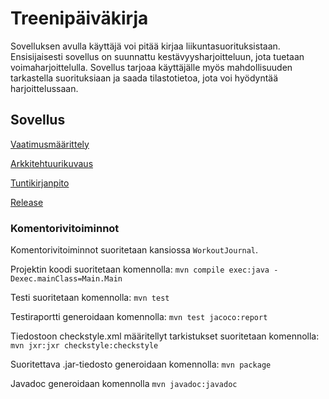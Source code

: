 # Treenipäiväkirja
Sovelluksen avulla käyttäjä voi pitää kirjaa liikuntasuorituksistaan. Ensisijaisesti sovellus on suunnattu kestävyysharjoitteluun, jota tuetaan voimaharjoittelulla. Sovellus tarjoaa käyttäjälle myös mahdollisuuden tarkastella suorituksiaan ja saada tilastotietoa, jota voi hyödyntää harjoittelussaan.

## Sovellus
[Vaatimusmäärittely](https://github.com/jp-tulijoki/ot-harjoitustyo/blob/master/dokumentaatio/vaatimusmaarittely.md)

[Arkkitehtuurikuvaus](https://github.com/jp-tulijoki/ot-harjoitustyo/blob/master/dokumentaatio/arkkitehtuuri.md)

[Tuntikirjanpito](https://github.com/jp-tulijoki/ot-harjoitustyo/blob/master/dokumentaatio/tuntikirjanpito.md)

[Release](https://github.com/jp-tulijoki/ot-harjoitustyo/releases)

### Komentorivitoiminnot

Komentorivitoiminnot suoritetaan kansiossa `WorkoutJournal`.

Projektin koodi suoritetaan komennolla:
`mvn compile exec:java -Dexec.mainClass=Main.Main`

Testi suoritetaan komennolla:
`mvn test`

Testiraportti generoidaan komennolla:
`mvn test jacoco:report`

Tiedostoon checkstyle.xml määritellyt tarkistukset suoritetaan komennolla:
`mvn jxr:jxr checkstyle:checkstyle`

Suoritettava .jar-tiedosto generoidaan komennolla:
`mvn package`

Javadoc generoidaan komennolla `mvn javadoc:javadoc`
